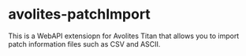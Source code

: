 # avolites-patchImport
This is a WebAPI extensiopn for Avolites Titan that allows you to import patch information files such as CSV and ASCII.
